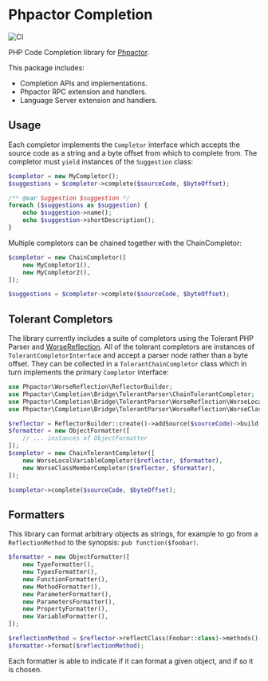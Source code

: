 Phpactor Completion
===================

![CI](https://github.com/phpactor/completion/workflows/CI/badge.svg)

PHP Code Completion library for [Phpactor](https://github.com/phpactor/phpactor).

This package includes:

- Completion APIs and implementations.
- Phpactor RPC extension and handlers.
- Language Server extension and handlers.

Usage
-----

Each completor implements the `Completor` interface which accepts the source
code as a string and a byte offset from which to complete from. The completor
must `yield` instances of the `Suggestion` class:

```php
$completor = new MyCompletor();
$suggestions = $completor->complete($sourceCode, $byteOffset);

/** @var Suggestion $suggestion */
foreach ($suggestions as $suggestion) {
    echo $suggestion->name();
    echo $suggestion->shortDescription();
}
```

Multiple completors can be chained together with the ChainCompletor:

```php
$completor = new ChainCompletor([
    new MyCompletor1(),
    new MyCompletor2(),
]);

$suggestions = $completor->complete($sourceCode, $byteOffset);
```

Tolerant Completors
-------------------

The library currently includes a suite of completors using the Tolerant PHP
Parser and [WorseReflection](https://github.com/phpactor/worse-reflection).
All of the tolerant completors are instances of `TolerantCompletorInterface`
and accept a parser node rather than a byte offset. They can be collected in a
`TolerantChainCompletor` class which in turn implements the primary
`Completor` interface:

```php
use Phpactor\WorseReflection\ReflectorBuilder;
use Phpactor\Completion\Bridge\TolerantParser\ChainTolerantCompletor;
use Phpactor\Completion\Bridge\TolerantParser\WorseReflection\WorseLocalVariableCompletor;
use Phpactor\Completion\Bridge\TolerantParser\WorseReflection\WorseClassMemberCompletor;

$reflector = ReflectorBuilder::create()->addSource($sourceCode)->build();
$formatter = new ObjectFormatter([
    // ... instances of ObjectFormatter
]);
$completor = new ChainTolerantCompletor([
    new WorseLocalVariableCompletor($reflector, $formatter),
    new WorseClassMemberCompletor($reflector, $formatter),
]);

$completor->complete($sourceCode, $byteOffset);
```

Formatters
----------

This library can format arbitrary objects as strings, for example to go from a
`ReflectionMethod` to the synopsis: `pub function($foobar)`.

```php
$formatter = new ObjectFormatter([
    new TypeFormatter(),
    new TypesFormatter(),
    new FunctionFormatter(),
    new MethodFormatter(),
    new ParameterFormatter(),
    new ParametersFormatter(),
    new PropertyFormatter(),
    new VariableFormatter(),
]);

$reflectionMethod = $reflector->reflectClass(Foobar::class)->methods()->get('barfoo');
$formatter->format($reflectionMethod);
```

Each formatter is able to indicate if it can format a given object, and if so
it is chosen.
